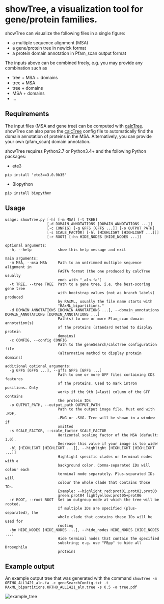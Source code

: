 showTree, a visualization tool for gene/protein families.
=========

showTree can visualize the following files in a single figure:
- a multiple sequence alignment (MSA)
- a gene/protein tree in newick format
- a protein domain annotation in Pfam_scan output format


The inputs above can be combined freely, e.g. you may provide any combination 
such as
- tree + MSA + domains
- tree + MSA
- tree + domains
- MSA + domains
- ...



Requirements
------------

The input files (MSA and gene tree) can be computed with [calcTree](https://ebbgit.uni-muenster.de/ckeme_01/geneSearch/wikis/calcTree).
showTree can also parse the [calcTree](https://ebbgit.uni-muenster.de/ckeme_01/geneSearch/wikis/calcTree)
config file to automatically find the domain annotation of proteins in the MSA.
Alternatively, you can provide your own (pfam_scan) domain annotation.


showTree requires Python2.7 or Python3.4+ and the following Python packages:
- ete3

`pip install 'ete3==3.0.0b35'`
- Biopython

`pip install biopython`


Usage
------------

```
usage: showTree.py [-h] [-m MSA] [-t TREE]
                   [-d DOMAIN_ANNOTATIONS [DOMAIN_ANNOTATIONS ...]]
                   [-c CONFIG] [-g GFFS [GFFS ...]] [-o OUTPUT_PATH]
                   [-s SCALE_FACTOR] [-hl [HIGHLIGHT [HIGHLIGHT ...]]]
                   [-r ROOT] [-hn HIDE_NODES [HIDE_NODES ...]]

optional arguments:
  -h, --help            show this help message and exit

main arguments:
  -m MSA, --msa MSA     Path to an untrimmed multiple sequence alignment in
                        FASTA format (the one produced by calcTree usually
                        ends with "_aln.fa")
  -t TREE, --tree TREE  Path to a gene tree, i.e. the best-scoring gene tree
                        with bootstrap values (not as branch labels) produced
                        by RAxML, usually the file name starts with
                        "RAxML_bipartitions."
  -d DOMAIN_ANNOTATIONS [DOMAIN_ANNOTATIONS ...], --domain_annotations DOMAIN_ANNOTATIONS [DOMAIN_ANNOTATIONS ...]
                        Path(s) to one or more Pfam_scan domain annotation(s)
                        of the proteins (standard method to display protein
                        domains)
  -c CONFIG, --config CONFIG
                        Path to the geneSearch/calcTree configuration file
                        (alternative method to display protein domains)

additional optional arguments:
  -g GFFS [GFFS ...], --gffs GFFS [GFFS ...]
                        Path to one or more GFF files containing CDS features
                        of the proteins. Used to mark intron positions. Only
                        works if the 9th (=last) column of the GFF contains
                        the protein IDs
  -o OUTPUT_PATH, --output_path OUTPUT_PATH
                        Path to the output image file. Must end with .PDF,
                        .PNG or .SVG. Tree will be shown in a window if
                        omitted
  -s SCALE_FACTOR, --scale_factor SCALE_FACTOR
                        Horizontal scaling factor of the MSA (default: 1.0).
                        Decrease this value if your image is too wide!
  -hl [HIGHLIGHT [HIGHLIGHT ...]], --highlight [HIGHLIGHT [HIGHLIGHT ...]]
                        Highlight specific clades or terminal nodes with a
                        background color. Comma-separated IDs will colour each
                        terminal node separately. Plus-separated IDs will
                        colour the whole clade that contains those IDs.
                        Example: --highlight red:prot01,prot02,prot03
                        green:prot04 lightyellow:prot05+prot06
  -r ROOT, --root ROOT  Set an outgroup node at which the tree will be rooted.
                        If multiple IDs are specified (plus-separated), the
                        whole clade that contains these IDs will be used for
                        rooting
  -hn HIDE_NODES [HIDE_NODES ...], --hide_nodes HIDE_NODES [HIDE_NODES ...]
                        Hide terminal nodes that contain the specified
                        substring; e.g. use "FBpp" to hide all Drosophila
                        proteins
```

Example output
------------

An example output tree that was generated with the command
`showTree -m ORTHO_ALL1421_aln.fa -c geneSearchConfig.txt -t RAxML_bipartitions.ORTHO_ALL1421_aln.tree -s 0.5 -o tree.pdf`

![example_tree](http://i.imgur.com/k52BxkR.png)
